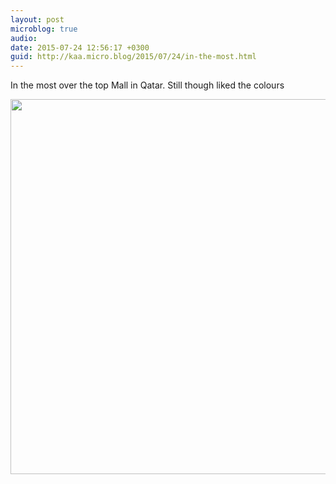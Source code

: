 ```yaml
---
layout: post
microblog: true
audio: 
date: 2015-07-24 12:56:17 +0300
guid: http://kaa.micro.blog/2015/07/24/in-the-most.html
---
```

In the most over the top Mall in Qatar. Still though liked the colours

<img src="https://micro.kaa.bz/uploads/2018/a0ff96537a.jpg" width="600" height="600" />

